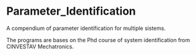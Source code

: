 # Parameter_Identification
A compendium of parameter identification for multiple sistems.

The programs are bases on the Phd course of system identification from CINVESTAV Mechatronics.
